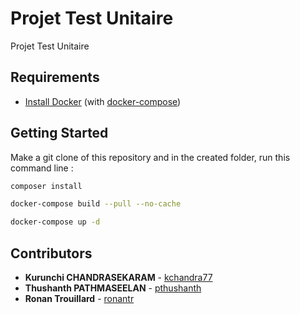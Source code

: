 # Projet Test Unitaire

Projet Test Unitaire


## Requirements
* [Install Docker](https://docs.docker.com/get-docker/) (with [docker-compose](https://docs.docker.com/compose/install/))

## Getting Started
Make a git clone of this repository and in the created folder, run this command line :

```sh
composer install
```

```sh
docker-compose build --pull --no-cache
```

```sh
docker-compose up -d
```

## Contributors
* **Kurunchi CHANDRASEKARAM** - [kchandra77](https://github.com/kchandra77)
* **Thushanth PATHMASEELAN** - [pthushanth](https://github.com/pthushanth)
* **Ronan Trouillard** - [ronantr](https://github.com/ronantr)

